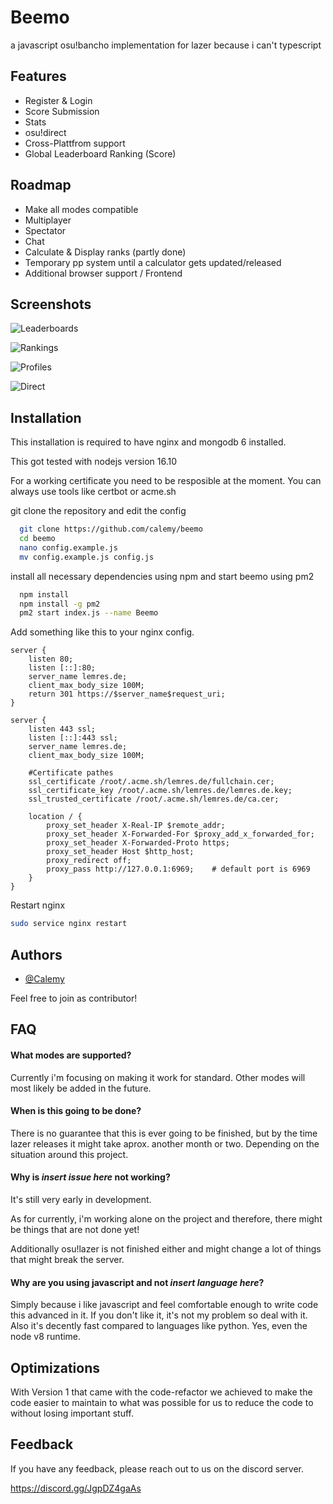 # Beemo

a javascript osu!bancho implementation for lazer because i can't typescript

## Features

- Register & Login
- Score Submission
- Stats
- osu!direct
- Cross-Plattfrom support
- Global Leaderboard Ranking (Score)


## Roadmap

- Make all modes compatible
- Multiplayer
- Spectator
- Chat
- Calculate & Display ranks (partly done)
- Temporary pp system until a calculator gets updated/released
- Additional browser support / Frontend


## Screenshots

![Leaderboards](https://x.catboy.best/ERMntNX.jpg)

![Rankings](https://x.catboy.best/cbHUaGd.png)

![Profiles](https://x.catboy.best/xFmEY1e.png)

![Direct](https://x.catboy.best/5SsKSXn.png)


## Installation

This installation is required to have nginx and mongodb 6 installed.

This got tested with nodejs version 16.10

For a working certificate you need to be resposible at the moment.
You can always use tools like certbot or acme.sh

git clone the repository and edit the config

```bash
  git clone https://github.com/calemy/beemo
  cd beemo
  nano config.example.js
  mv config.example.js config.js
```

install all necessary dependencies using npm and start beemo using pm2

```bash
  npm install
  npm install -g pm2
  pm2 start index.js --name Beemo
```

Add something like this to your nginx config.

```nginx
server {
    listen 80;
    listen [::]:80;
    server_name lemres.de;
    client_max_body_size 100M;
    return 301 https://$server_name$request_uri;
}

server {
    listen 443 ssl;
    listen [::]:443 ssl;
    server_name lemres.de;
    client_max_body_size 100M;

    #Certificate pathes
    ssl_certificate /root/.acme.sh/lemres.de/fullchain.cer;
    ssl_certificate_key /root/.acme.sh/lemres.de/lemres.de.key;
    ssl_trusted_certificate /root/.acme.sh/lemres.de/ca.cer;

    location / {
        proxy_set_header X-Real-IP $remote_addr;
        proxy_set_header X-Forwarded-For $proxy_add_x_forwarded_for;
        proxy_set_header X-Forwarded-Proto https;
        proxy_set_header Host $http_host;
        proxy_redirect off;
        proxy_pass http://127.0.0.1:6969;    # default port is 6969
    }
}
```

Restart nginx

```bash
sudo service nginx restart
```


## Authors

- [@Calemy](https://www.github.com/calemy)

Feel free to join as contributor!

## FAQ

#### What modes are supported?

Currently i'm focusing on making it work for standard.
Other modes will most likely be added in the future.

#### When is this going to be done?
There is no guarantee that this is ever going to be finished,
but by the time lazer releases it might take aprox. another month or two.
Depending on the situation around this project.

#### Why is *insert issue here* not working?

It's still very early in development.

As for currently, i'm working alone on the project and therefore,
there might be things that are not done yet!

Additionally osu!lazer is not finished either
and might change a lot of things that might break the server.

#### Why are you using javascript and not *insert language here*?

Simply because i like javascript and feel comfortable enough
to write code this advanced in it. If you don't like it, it's not my problem
so deal with it. Also it's decently fast compared to languages like python.
Yes, even the node v8 runtime.
## Optimizations

With Version 1 that came with the code-refactor we achieved to make the code easier to
maintain to what was possible for us to reduce the code to without losing important stuff.


## Feedback

If you have any feedback, please reach out to us on the discord server.

https://discord.gg/JgpDZ4gaAs
